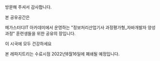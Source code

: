 방문해 주셔서 감사합니다.

본 공유공간은

메가스터디IT 아카데미에서 운영하는 "정보처리산업기사 과정평가형_자바개발자 양성과정" 훈련생들을 위한 공유의 장입니다.

이 시국에 모두 건강하세요

본 레파지트리는 수료시점 2022년8월16일에 폐쇄될 예정입니다.